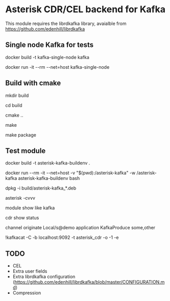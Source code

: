 # Asterisk CDR/CEL backend for Kafka

This module requires the librdkafka library, avaialble from  https://github.com/edenhill/librdkafka

## Single node Kafka for tests

docker build -t kafka-single-node kafka

docker run -it --rm --net=host kafka-single-node

## Build with cmake

mkdir build

cd build

cmake ..

make

make package


## Test module 

docker build -t asterisk-kafka-buildenv .

docker run --rm -it --net=host -v "$(pwd):/asterisk-kafka" -w /asterisk-kafka asterisk-kafka-buildenv bash

dpkg -i build/asterisk-kafka_*.deb

asterisk -cvvv

module show like kafka

cdr show status

channel originate Local/s@demo application KafkaProduce some,other

!kafkacat -C -b localhost:9092 -t asterisk_cdr -o -1 -e

## TODO
* CEL
* Extra user fields
* Extra librdkafka configuration (https://github.com/edenhill/librdkafka/blob/master/CONFIGURATION.md) 
* Compression
